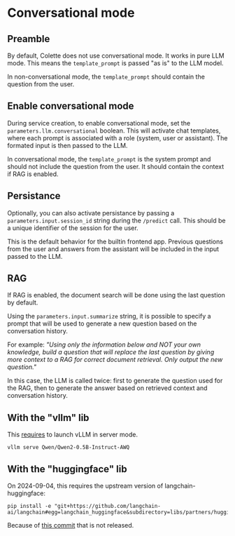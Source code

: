 # Conversational mode

## Preamble

By default, Colette does not use conversational mode. It works in pure LLM mode.
This means the `template_prompt` is passed "as is" to the LLM model.

In non-conversational mode, the `template_prompt` should contain the question from the user.

## Enable conversational mode

During service creation, to enable conversational mode, set the `parameters.llm.conversational` boolean.
This will activate chat templates, where each prompt is associated with a role (system, user or assistant).
The formated input is then passed to the LLM.

In conversational mode, the `template_prompt` is the system prompt and should not include the question from the user. It should contain the context if RAG is enabled.

## Persistance

Optionally, you can also activate persistance by passing a `parameters.input.session_id` string during the `/predict` call. This should be a unique identifier of the session for the user.

This is the default behavior for the builtin frontend app.
Previous questions from the user and answers from the assistant will be included in the input passed to the LLM.

## RAG

If RAG is enabled, the document search will be done using the last question by default.

Using the `parameters.input.summarize` string, it is possible to specify a prompt that will be used to generate a new question based on the conversation history.

For example: _"Using only the information below and NOT your own knowledge, build a question that will replace the last question by giving more context to a RAG for correct document retrieval. Only output the new question."_

In this case, the LLM is called twice: first to generate the question used for the RAG, then to generate the answer based on retrieved context and conversation history.

## With the "vllm" lib

This [requires](https://python.langchain.com/v0.2/docs/integrations/chat/vllm/) to launch vLLM in server mode.
```
vllm serve Qwen/Qwen2-0.5B-Instruct-AWQ
```

## With the "huggingface" lib

On 2024-09-04, this requires the upstream version of langchain-huggingface:
```
pip install -e "git+https://github.com/langchain-ai/langchain#egg=langchain_huggingface&subdirectory=libs/partners/huggingface"
```
Because of [this commit](https://github.com/langchain-ai/langchain/commit/4796b7eb15b4c3a352c950f56a30659f0379f6e2) that is not released.
